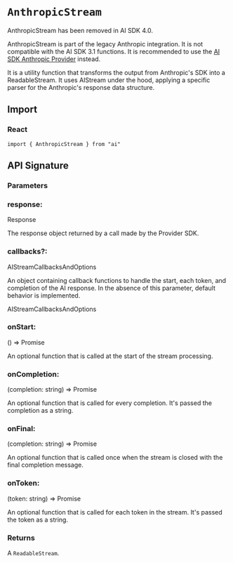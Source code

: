 # `AnthropicStream`

AnthropicStream has been removed in AI SDK 4.0.

AnthropicStream is part of the legacy Anthropic integration. It is not
compatible with the AI SDK 3.1 functions. It is recommended to use the [AI SDK
Anthropic Provider](/providers/ai-sdk-providers/anthropic) instead.

It is a utility function that transforms the output from Anthropic's SDK into a ReadableStream. It uses AIStream under the hood, applying a specific parser for the Anthropic's response data structure.

## Import

### React

```
import { AnthropicStream } from "ai"
```

## API Signature

### Parameters

### response:

Response

The response object returned by a call made by the Provider SDK.

### callbacks?:

AIStreamCallbacksAndOptions

An object containing callback functions to handle the start, each token, and completion of the AI response. In the absence of this parameter, default behavior is implemented.

AIStreamCallbacksAndOptions

### onStart:

() => Promise<void>

An optional function that is called at the start of the stream processing.

### onCompletion:

(completion: string) => Promise<void>

An optional function that is called for every completion. It's passed the completion as a string.

### onFinal:

(completion: string) => Promise<void>

An optional function that is called once when the stream is closed with the final completion message.

### onToken:

(token: string) => Promise<void>

An optional function that is called for each token in the stream. It's passed the token as a string.

### Returns

A `ReadableStream`.

